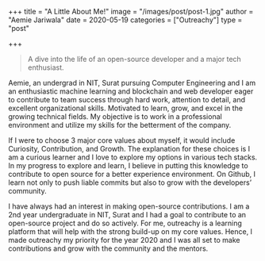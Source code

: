 +++
title = "A Little About Me!"
image = "/images/post/post-1.jpg"
author = "Aemie Jariwala"
date = 2020-05-19
categories = ["Outreachy"]
type = "post"

+++
> A dive into the life of an open-source developer and a major tech enthusiast.

Aemie, an undergrad in NIT, Surat pursuing Computer Engineering and I am an enthusiastic machine learning and blockchain and web developer eager to contribute to team success through hard work, attention to detail, and excellent organizational skills. Motivated to learn, grow, and excel in the growing technical fields. My objective is to work in a professional environment and utilize my skills for the betterment of the company.

If I were to choose 3 major core values about myself, it would include Curiosity, Contribution, and Growth. The explanation for these choices is I am a curious learner and I love to explore my options in various tech stacks. In my progress to explore and learn, I believe in putting this knowledge to contribute to open source for a better experience environment. On Github, I learn not only to push liable commits but also to grow with the developers’ community.

I have always had an interest in making open-source contributions. I am a 2nd year undergraduate in NIT, Surat and I had a goal to contribute to an open-source project and do so actively. For me, outreachy is a learning platform that will help with the strong build-up on my core values. Hence, I made outreachy my priority for the year 2020 and I was all set to make contributions and grow with the community and the mentors.